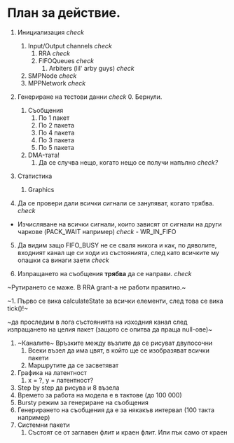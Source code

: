 # План за действие.


1. Инициализация *check*
    1. Input/Output channels *check*
        1. RRA *check*
        2. FIFOQueues *check*
            1. Arbiters (lil' arby guys) *check*
    2. SMPNode *check*
    3. MPPNetwork *check*
2. Генериране на тестови данни *check*
    0. Бернули.
    1. Съобщения
        1. По 1 пакет
        2. По 2 пакета
        3. По 4 пакета
        4. По 3 пакета
        5. По 5 пакета
    2. DMA-тата!
        1. Да се случва нещо, когато нещо се получи напълно *check?*
3. Статистика
    1. Graphics


4. Да се провери дали всички сигнали се зануляват, когато трябва. *check*


- Изчисляване на всички сигнали, които зависят от сигнали на други чаркове (PACK_WAIT например) *check*
        - WR_IN_FIFO

5. Да видим защо FIFO_BUSY не се сваля никога и как, по дяволите, входният канал ще си ходи из състоянията, след като всичките му опашки са винаги заети *check*

6. Изпращането на съобщения **трябва** да се направи. *check*





~Рутирането се маже. В RRA grant-а не работи правилно.~


~1. Първо се вика calculateState за всички елементи, след това се вика tick()!~


~да проследим в лога състоянията на изходния канал след изпращането на целия пакет (защото се опитва да праща null-ове)~





1. ~Каналите~ Връзките между възлите да се рисуват двупосочни
    1. Всеки възел да има цвят, в който ще се изобразяват всички пакети
    2. Маршрутите да се засветяват
2. Графика на латентност
    1. x = ?, y = латентност?
3. Step by step да рисува и 8 възела
4. Времето за работа на модела е в тактове (до 100 000)
5. Bursty режим за генериране на съобщения
6. Генерирането на съобщения да е за някакъв интервал (100 такта например)
7. Системни пакети
    1. Състоят се от заглавен флит и краен флит. Или пък само от краен
